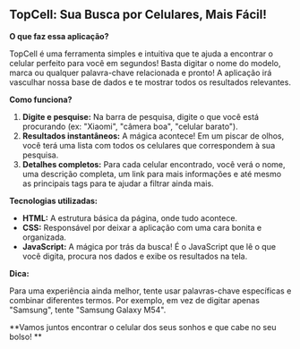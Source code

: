 ## TopCell: Sua Busca por Celulares, Mais Fácil! 

**O que faz essa aplicação?**

TopCell é uma ferramenta simples e intuitiva que te ajuda a encontrar o celular perfeito para você em segundos!  Basta digitar o nome do modelo, marca ou qualquer palavra-chave relacionada e pronto! A aplicação irá vasculhar nossa base de dados e te mostrar todos os resultados relevantes.

**Como funciona?**

1. **Digite e pesquise:** Na barra de pesquisa, digite o que você está procurando (ex: "Xiaomi", "câmera boa", "celular barato").
2. **Resultados instantâneos:** A mágica acontece! Em um piscar de olhos, você terá uma lista com todos os celulares que correspondem à sua pesquisa.
3. **Detalhes completos:** Para cada celular encontrado, você verá o nome, uma descrição completa, um link para mais informações e até mesmo as principais tags para te ajudar a filtrar ainda mais.

**Tecnologias utilizadas:**

* **HTML:** A estrutura básica da página, onde tudo acontece.
* **CSS:** Responsável por deixar a aplicação com uma cara bonita e organizada.
* **JavaScript:** A mágica por trás da busca! É o JavaScript que lê o que você digita, procura nos dados e exibe os resultados na tela.

**Dica:**

Para uma experiência ainda melhor, tente usar palavras-chave específicas e combinar diferentes termos. Por exemplo, em vez de digitar apenas "Samsung", tente "Samsung Galaxy M54".

**Vamos juntos encontrar o celular dos seus sonhos e que cabe no seu bolso! **
